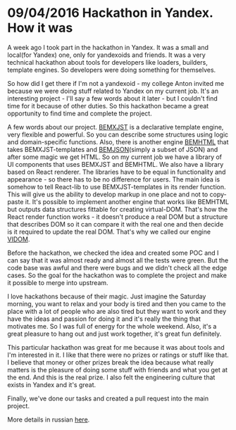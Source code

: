 # 09/04/2016 Hackathon in Yandex. How it was

A week ago I took part in the hackathon in Yandex. It was a small and local(for Yandex) one, only for yandexoids
and friends. It was a very technical hackathon about tools for developers like loaders, builders, template engines.
So developers were doing something for themselves.

So how did I get there if I'm not a yandexoid - my college Anton invited me because we were doing stuff related
to Yandex on my current job. It's an interesting project - I'll say a few words about it later - but I couldn't
find time for it because of other duties. So this hackathon became a great opportunity to find time and complete
the project.

A few words about our project. [BEMXJST](https://github.com/bem/bem-xjst) is a declarative template engine, very
flexible and powerful. So you can describe some structures using logic and domain-specific functions. Also, there is
another engine [BEMHTML](https://en.bem.info/technology/bemhtml/v2/intro/) that takes
BEMXJST-templates and [BEMJSON](https://en.bem.info/technology/bemjson/v2/bemjson/)(simply a subset of JSON) and after
some magic we get HTML. So on my current job we have a library of UI components that uses BEMXJST and BEMHTML.
We also have a library based on React renderer. The libraries have to be equal in functionality and appearance - so
there has to be no difference for users. The main idea is somehow to tell React-lib to use BEMXJST-templates in its
render function. This will give us the ability to develop markup in one place and not to copy-paste it. It's possible
to implement another engine that works like BEMHTML but outputs data structures fittable for creating virtual-DOM.
That's how the React render function works - it doesn't produce a real DOM but a structure that describes DOM so it
can compare it with the real one and then decide is it required to update the real DOM. That's why we called our engine
[VIDOM](https://github.com/bem/bem-xjst/pull/235).

Before the hackathon, we checked the idea and created some POC and I can say that it was almost ready and almost all
the tests were green. But the code base was awful and there were bugs and we didn't check all the edge cases. So the
goal for the hackathon was to complete the project and make it possible to merge into upstream.

I love hackathons because of their magic. Just imagine the Saturday morning, you want to relax and your body is tired
and then you came to the place with a lot of people who are also tired but they want to work and they have the ideas
and passion for doing it and it's really the thing that motivates me. So I was full of energy for the whole weekend.
Also, it's a great pleasure to hang out and just work together, it's great fun definitely.

This particular hackathon was great for me because it was about tools and I'm interested in it. I like that there
were no prizes or ratings or stuff like that. I believe that money or other prizes break the idea because what really
matters is the pleasure of doing some stuff with friends and what you get at the end. And this is the real prize.
I also felt the engineering culture that exists in Yandex and it's great.

Finally, we've done our tasks and created a pull request into the main project.

More details in russian [here](https://github.com/bem/bem-xjst/pull/235).
